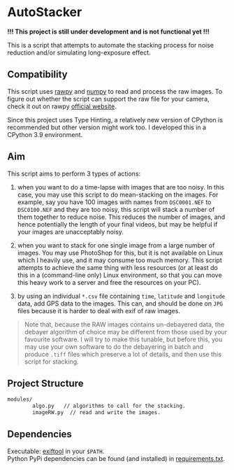 # AutoStacker

**!!! This project is still under development and is not functional yet !!!**

This is a script that attempts to automate the stacking process for noise
reduction and/or simulating long-exposure effect.

## Compatibility

This script uses [rawpy](https://pypi.org/project/rawpy/) and
[numpy](https://numpy.org/) to read and process the raw images. To figure out
whether the script can support the raw file for your camera, check it out on 
rawpy [official website](https://pypi.org/project/rawpy/).

Since this project uses Type Hinting, a relatively new version of CPython is
recommended but other version might work too. I developed this in a CPython 3.9
environment.

## Aim

This script aims to perform 3 types of actions:

1. when you want to do a time-lapse with images that are too noisy. In this
case, you may use this script to do mean-stacking on the images. For example,
say you have 100 images with names from `DSC0001.NEF` to `DSC0100.NEF` and they
are too noisy, this script will stack a number of them together to reduce noise.
This reduces the number of images, and hence potentially the length of your
final videos, but may be helpful if your images are unacceptably noisy.

2. when you want to stack for one single image from a large number of images.
You may use PhotoShop for this, but it is not available on Linux which I heavily
use, and it may consume too much memory. This script attempts to achieve the
same thing with less resources (or at least do this in a (command-line only)
Linux environment, so that you can move this heavy work to a server and free the
resources on your PC).

3. by using an individual `*.csv` file containing `time`, `latitude` and
`longitude` data, add GPS data to the images. This can, and should be done on
`JPG` files because it is harder to deal with exif of raw images.

>Note that, because the RAW images contains un-debayered data, the debayer
>algorithm of choice may be different from those used by your favourite
>software. I will try to make this tunable, but before this, you may use your
>own software to do the debayering in batch and produce `.tiff` files which
>preserve a lot of details, and then use this script for stacking.

## Project Structure

```sh
modules/
        algo.py   // algorithms to call for the stacking.
        imageRW.py  // read and write the images.
```

## Dependencies
Executable: [exiftool](https://exiftool.org/) in your `$PATH`.  
Python PyPi dependencies can be found (and installed) in [requirements.txt](requirements.txt).
